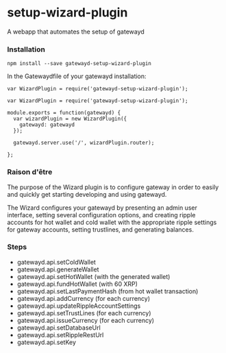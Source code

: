setup-wizard-plugin
===================

A webapp that automates the setup of gatewayd

### Installation

    npm install --save gatewayd-setup-wizard-plugin

In the Gatewaydfile of your gatewayd installation:

    var WizardPlugin = require('gatewayd-setup-wizard-plugin');

    var WizardPlugin = require('gatewayd-setup-wizard-plugin');

    module.exports = function(gatewayd) {
      var wizardPlugin = new WizardPlugin({
        gatewayd: gatewayd
      });

      gatewayd.server.use('/', wizardPlugin.router);

    };

### Raison d'être

The purpose of the Wizard plugin is to configure gateway in order
to easily and quickly get starting developing and using gatewayd.


The Wizard configures your gatewayd by presenting an admin user interface, 
setting several configuration options, and creating ripple accounts for hot
wallet and cold wallet with the appropriate ripple settings for gateway accounts,
setting trustlines, and generating balances.

### Steps

  - gatewayd.api.setColdWallet
  - gatewayd.api.generateWallet
  - gatewayd.api.setHotWallet (with the generated wallet)
  - gatewayd.api.fundHotWallet (with 60 XRP)
  - gatewayd.api.setLastPaymentHash (from hot wallet transaction)
  - gatewayd.api.addCurrency (for each currency)
  - gatewayd.api.updateRippleAccountSettings
  - gatewayd.api.setTrustLines (for each currency)
  - gatewayd.api.issueCurrency (for each currency)
  - gatewayd.api.setDatabaseUrl
  - gatewayd.api.setRippleRestUrl
  - gatewayd.api.setKey
  
